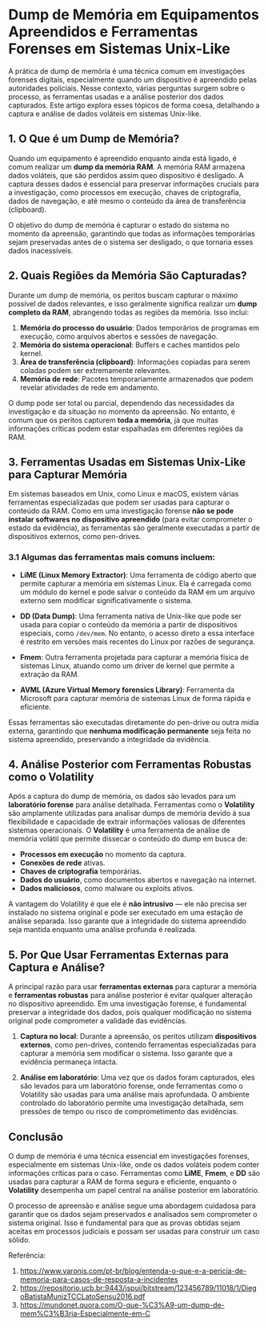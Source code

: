 # Dump de Memória em Equipamentos Apreendidos e Ferramentas Forenses em Sistemas Unix-Like

A prática de dump de memória é uma técnica comum em investigações forenses digitais,
especialmente quando um dispositivo é apreendido pelas autoridades policiais. 
Nesse contexto, várias perguntas surgem sobre o processo, as ferramentas usadas e a
análise posterior dos dados capturados. Este artigo explora esses tópicos de forma coesa,
detalhando a captura e análise de dados voláteis em sistemas Unix-like.

## 1. O Que é um Dump de Memória?

Quando um equipamento é apreendido enquanto ainda está ligado, é comum realizar um
**dump da memória RAM**. A memória RAM armazena dados voláteis, que são perdidos assim
queo dispositivo é desligado. A captura desses dados é essencial para preservar informações
cruciais para a investigação, como processos em execução, chaves de criptografia, dados de
navegação, e até mesmo o conteúdo da área de transferência (clipboard).

O objetivo do dump de memória é capturar o estado do sistema no momento da apreensão,
garantindo que todas as informações temporárias sejam preservadas antes de o sistema
ser desligado, o que tornaria esses dados inacessíveis.

## 2. Quais Regiões da Memória São Capturadas?

Durante um dump de memória, os peritos buscam capturar o máximo possível de dados relevantes,
e isso geralmente significa realizar um **dump completo da RAM**, abrangendo todas as regiões
da memória. Isso inclui:

1. **Memória do processo do usuário**: Dados temporários de programas em execução, como arquivos abertos e sessões de navegação.
2. **Memória do sistema operacional**: Buffers e caches mantidos pelo kernel.
3. **Área de transferência (clipboard)**: Informações copiadas para serem coladas podem ser extremamente relevantes.
4. **Memória de rede**: Pacotes temporariamente armazenados que podem revelar atividades de rede em andamento.

O dump pode ser total ou parcial, dependendo das necessidades da investigação e da situação no
momento da apreensão. No entanto, é comum que os peritos capturem **toda a memória**, já que
muitas informações críticas podem estar espalhadas em diferentes regiões da RAM.

## 3. Ferramentas Usadas em Sistemas Unix-Like para Capturar Memória

Em sistemas baseados em Unix, como Linux e macOS, existem várias ferramentas especializadas que
podem ser usadas para capturar o conteúdo da RAM. Como em uma investigação forense
**não se pode instalar softwares no dispositivo apreendido** (para evitar comprometer o estado
da evidência), as ferramentas são geralmente executadas a partir de dispositivos externos,
como pen-drives.

### 3.1 Algumas das ferramentas mais comuns incluem:

- **LiME (Linux Memory Extractor)**: Uma ferramenta de código aberto que permite capturar a
memória em sistemas Linux. Ela é carregada como um módulo do kernel e pode salvar o conteúdo da
RAM em um arquivo externo sem modificar significativamente o sistema.
 
- **DD (Data Dump)**: Uma ferramenta nativa de Unix-like que pode ser usada para copiar o conteúdo
da memória a partir de dispositivos especiais, como `/dev/mem`. No entanto, o acesso direto a essa
interface é restrito em versões mais recentes do Linux por razões de segurança.

- **Fmem**: Outra ferramenta projetada para capturar a memória física de sistemas Linux, atuando
como um driver de kernel que permite a extração da RAM.

- **AVML (Azure Virtual Memory forensics Library)**: Ferramenta da Microsoft para capturar memória
de sistemas Linux de forma rápida e eficiente.

Essas ferramentas são executadas diretamente do pen-drive ou outra mídia externa, garantindo que
**nenhuma modificação permanente** seja feita no sistema apreendido, preservando a integridade
da evidência.

## 4. Análise Posterior com Ferramentas Robustas como o Volatility

Após a captura do dump de memória, os dados são levados para um **laboratório forense** para
análise detalhada. Ferramentas como o **Volatility** são amplamente utilizadas para analisar
dumps de memória devido à sua flexibilidade e capacidade de extrair informações valiosas de
diferentes sistemas operacionais.
O **Volatility** é uma ferramenta de análise de memória volátil que permite dissecar o
conteúdo do dump em busca de:
- **Processos em execução** no momento da captura.
- **Conexões de rede** ativas.
- **Chaves de criptografia** temporárias.
- **Dados do usuário**, como documentos abertos e navegação na internet.
- **Dados maliciosos**, como malware ou exploits ativos.

A vantagem do Volatility é que ele é **não intrusivo** — ele não precisa ser instalado no sistema
original e pode ser executado em uma estação de análise separada. Isso garante que a integridade
do sistema apreendido seja mantida enquanto uma análise profunda é realizada.

## 5. Por Que Usar Ferramentas Externas para Captura e Análise?

A principal razão para usar **ferramentas externas** para capturar a memória e **ferramentas robustas**
para análise posterior é evitar qualquer alteração no dispositivo apreendido. Em uma investigação
forense, é fundamental preservar a integridade dos dados, pois qualquer modificação no sistema original
pode comprometer a validade das evidências.

1. **Captura no local**: Durante a apreensão, os peritos utilizam **dispositivos externos**, como
pen-drives, contendo ferramentas especializadas para capturar a memória sem modificar o sistema.
Isso garante que a evidência permaneça intacta.

2. **Análise em laboratório**: Uma vez que os dados foram capturados, eles são levados para um
laboratório forense, onde ferramentas como o Volatility são usadas para uma análise mais
aprofundada. O ambiente controlado do laboratório permite uma investigação detalhada, sem
pressões de tempo ou risco de comprometimento das evidências.

## Conclusão

O dump de memória é uma técnica essencial em investigações forenses, especialmente em sistemas
Unix-like, onde os dados voláteis podem conter informações críticas para o caso. Ferramentas como
**LiME**, **Fmem**, e **DD** são usadas para capturar a RAM de forma segura e eficiente, enquanto
o **Volatility** desempenha um papel central na análise posterior em laboratório.

O processo de apreensão e análise segue uma abordagem cuidadosa para garantir que os dados sejam
preservados e analisados sem comprometer o sistema original. Isso é fundamental para que as
provas obtidas sejam aceitas em processos judiciais e possam ser usadas para construir um caso
sólido.


Referência:

1. https://www.varonis.com/pt-br/blog/entenda-o-que-e-a-pericia-de-memoria-para-casos-de-resposta-a-incidentes
2. https://repositorio.ucb.br:9443/jspui/bitstream/123456789/11018/1/DiegoBatistaMunizTCCLatoSensu2016.pdf
3. https://mundonet.quora.com/O-que-%C3%A9-um-dump-de-mem%C3%B3ria-Especialmente-em-C
